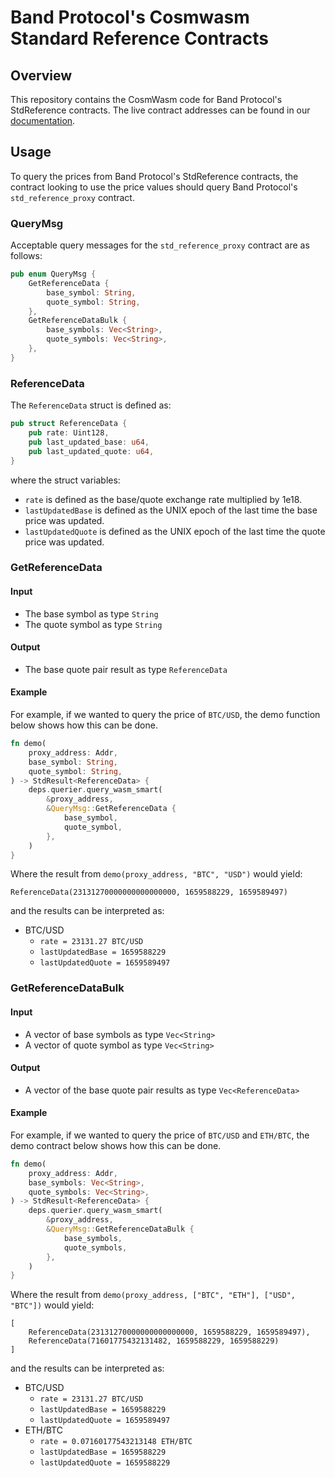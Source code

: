 # Band Protocol's Cosmwasm Standard Reference Contracts

## Overview

This repository contains the CosmWasm code for Band Protocol's StdReference contracts. The live contract
addresses can be found in
our [documentation](https://docs.bandchain.org/band-standard-dataset/supported-blockchains.html).

## Usage

To query the prices from Band Protocol's StdReference contracts, the contract looking to use the price values should
query Band Protocol's `std_reference_proxy` contract.

### QueryMsg

Acceptable query messages for the `std_reference_proxy` contract are as follows:

```rust
pub enum QueryMsg {
    GetReferenceData {
        base_symbol: String,
        quote_symbol: String,
    },
    GetReferenceDataBulk {
        base_symbols: Vec<String>,
        quote_symbols: Vec<String>,
    },
}
```

### ReferenceData

The `ReferenceData` struct is defined as:

```rust
pub struct ReferenceData {
    pub rate: Uint128,
    pub last_updated_base: u64,
    pub last_updated_quote: u64,
}
```

where the struct variables:

- `rate` is defined as the base/quote exchange rate multiplied by 1e18.
- `lastUpdatedBase` is defined as the UNIX epoch of the last time the base price was updated.
- `lastUpdatedQuote` is defined as the UNIX epoch of the last time the quote price was updated.

### GetReferenceData

#### Input

- The base symbol as type `String`
- The quote symbol as type `String`

#### Output

- The base quote pair result as type `ReferenceData`

#### Example

For example, if we wanted to query the price of `BTC/USD`, the demo function below shows how this can be done.

```rust
fn demo(
    proxy_address: Addr,
    base_symbol: String,
    quote_symbol: String,
) -> StdResult<ReferenceData> {
    deps.querier.query_wasm_smart(
        &proxy_address,
        &QueryMsg::GetReferenceData {
            base_symbol,
            quote_symbol,
        },
    )
}
```

Where the result from `demo(proxy_address, "BTC", "USD")` would yield:

```
ReferenceData(23131270000000000000000, 1659588229, 1659589497)
```

and the results can be interpreted as:

- BTC/USD
    - `rate = 23131.27 BTC/USD`
    - `lastUpdatedBase = 1659588229`
    - `lastUpdatedQuote = 1659589497`

### GetReferenceDataBulk

#### Input

- A vector of base symbols as type `Vec<String>`
- A vector of quote symbol as type `Vec<String>`

#### Output

- A vector of the base quote pair results as type `Vec<ReferenceData>`

#### Example

For example, if we wanted to query the price of `BTC/USD` and `ETH/BTC`, the demo contract below shows how this can be
done.

```rust
fn demo(
    proxy_address: Addr,
    base_symbols: Vec<String>,
    quote_symbols: Vec<String>,
) -> StdResult<ReferenceData> {
    deps.querier.query_wasm_smart(
        &proxy_address,
        &QueryMsg::GetReferenceDataBulk {
            base_symbols,
            quote_symbols,
        },
    )
}
```

Where the result from `demo(proxy_address, ["BTC", "ETH"], ["USD", "BTC"])` would yield:

```
[
    ReferenceData(23131270000000000000000, 1659588229, 1659589497),
    ReferenceData(71601775432131482, 1659588229, 1659588229)
]
```

and the results can be interpreted as:

- BTC/USD
    - `rate = 23131.27 BTC/USD`
    - `lastUpdatedBase = 1659588229`
    - `lastUpdatedQuote = 1659589497`
- ETH/BTC
    - `rate = 0.07160177543213148 ETH/BTC`
    - `lastUpdatedBase = 1659588229`
    - `lastUpdatedQuote = 1659588229`
